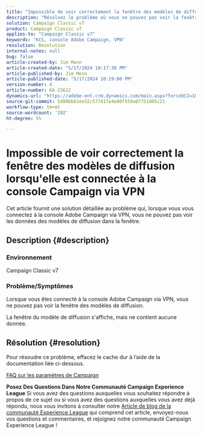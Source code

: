 ```yaml
---
title: "Impossible de voir correctement la fenêtre des modèles de diffusion lors de la connexion à la console Campaign via VPN"
description: "Résolvez le problème où vous ne pouvez pas voir la fenêtre des modèles de diffusion lorsque vous êtes connecté à la console Campaign via VPN. Vous devriez exécuter un cache dur."
solution: Campaign Classic v7
product: Campaign Classic v7
applies-to: "Campaign Classic v7"
keywords: "KCS, console Adobe Campaign, VPN"
resolution: Resolution
internal-notes: null
bug: false
article-created-by: Jim Menn
article-created-date: "5/17/2024 10:17:38 PM"
article-published-by: Jim Menn
article-published-date: "5/17/2024 10:19:00 PM"
version-number: 4
article-number: KA-23622
dynamics-url: "https://adobe-ent.crm.dynamics.com/main.aspx?forceUCI=1&pagetype=entityrecord&etn=knowledgearticle&id=8ce96b3f-9b14-ef11-9f8a-6045bd006268"
source-git-commit: 5d99bb61ee32c577417e4e00f559a07751005c21
workflow-type: tm+mt
source-wordcount: '192'
ht-degree: 5%

---
```


# Impossible de voir correctement la fenêtre des modèles de diffusion lorsqu&#39;elle est connectée à la console Campaign via VPN


Cet article fournit une solution détaillée au problème qui, lorsque vous vous connectez à la console Adobe Campaign via VPN, vous ne pouvez pas voir les données des modèles de diffusion dans la fenêtre.

## Description {#description}


### <b>Environnement</b>

Campaign Classic v7

### <b>Problème/Symptômes</b>

Lorsque vous êtes connecté à la console Adobe Campaign via VPN, vous ne pouvez pas voir la fenêtre des modèles de diffusion.

La fenêtre du modèle de diffusion s&#39;affiche, mais ne contient aucune donnée.


## Résolution {#resolution}


Pour résoudre ce problème, effacez le cache dur à l’aide de la documentation liée ci-dessous.

[FAQ sur les paramètres de Campaign](https://experienceleague.adobe.com/docs/campaign-classic/using/getting-started/starting-with-adobe-campaign/faq/faq-campaign-config.html?lang=en#perform-hard-cache-clear)


<b>Posez Des Questions Dans Notre Communauté Campaign Experience League</b>
Si vous avez des questions auxquelles vous souhaitez répondre à propos de ce sujet ou si vous avez des questions auxquelles vous avez déjà répondu, nous vous invitons à consulter notre [Article de blog de la communauté Experience League](https://experienceleaguecommunities.adobe.com/t5/adobe-campaign-classic-blogs/introducing-top-kcs-articles-curated-for-your-troubleshooting/bc-p/672426#M132 "Suivez le lien.") qui comprend cet article, envoyez-nous vos questions et commentaires, et rejoignez notre communauté Campaign Experience League !



